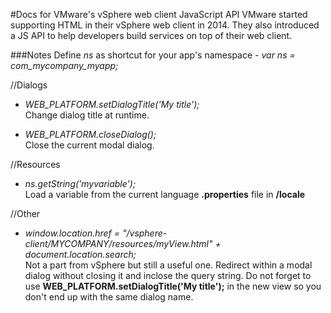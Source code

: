 #Docs for VMware's vSphere web client JavaScript API
VMware started supporting HTML in their vSphere web client in 2014. They also introduced a JS API to help developers build services on top of their web client.

###Notes
Define *ns* as shortcut for your app's namespace - *var ns = com_mycompany_myapp;*

//Dialogs
- *WEB_PLATFORM.setDialogTitle('My title');*   
Change dialog title at runtime.  

- *WEB_PLATFORM.closeDialog();*  
Close the current modal dialog.  

//Resources
- *ns.getString('myvariable');*   
Load a variable from the current language **.properties** file in **/locale**   

//Other
- *window.location.href = "/vsphere-client/MYCOMPANY/resources/myView.html" + document.location.search;*  
Not a part from vSphere but still a useful one. Redirect within a modal dialog without closing it and inclose the query string. Do not forget to use **WEB_PLATFORM.setDialogTitle('My title');** in the new view so you don't end up with the same dialog name.
